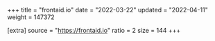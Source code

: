 +++
title = "frontaid.io"
date = "2022-03-22"
updated = "2022-04-11"
weight = 147372

[extra]
source = "https://frontaid.io"
ratio = 2
size = 144
+++
